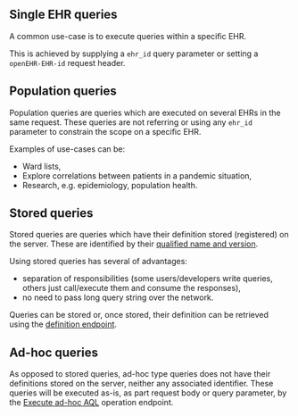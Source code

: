 [comment]: # (title: Query types)

## Single EHR queries

A common use-case is to execute queries within a specific EHR. 

This is achieved by supplying a `ehr_id` query parameter or setting a `openEHR-EHR-id` request header.


## Population queries

Population queries are queries which are executed on several EHRs in the same request.
These queries are not referring or using any `ehr_id` parameter to constrain the scope on a specific EHR. 

Examples of use-cases can be:
- Ward lists,
- Explore correlations between patients in a pandemic situation,
- Research, e.g. epidemiology, population health.


## Stored queries

Stored queries are queries which have their definition stored (registered) on the server. 
These are identified by their [qualified name and version](#tag/Qualified_query_name).

Using stored queries has several of advantages:
- separation of responsibilities (some users/developers write queries, others just call/execute them and consume the responses),
- no need to pass long query string over the network.

Queries can be stored or, once stored, their definition can be retrieved using the [definition endpoint](definition.html#tag/Query).


## Ad-hoc queries

As opposed to stored queries, ad-hoc type queries does not have their definitions stored on the server, neither any associated identifier.
These queries will be executed as-is, as part request body or query parameter, by the [Execute ad-hoc AQL](#tag/Query/operation/query_execute_adhoc_query) operation endpoint. 
